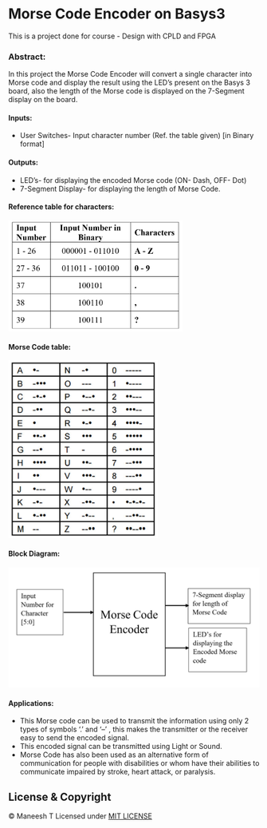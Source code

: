 # Morse Code Encoder on Basys3

This is a project done for course - Design with CPLD and FPGA 
### Abstract:
In this project the Morse Code Encoder will convert a single character into Morse code and display the result using the LED’s present on the Basys 3 board, also the length of the Morse code is displayed on the 7-Segment display on the board.
	
#### Inputs:
* User Switches- Input character number (Ref. the table given) [in Binary format]

#### Outputs:
* LED’s- for displaying the encoded Morse code (ON- Dash, OFF- Dot)
* 7-Segment Display- for displaying the length of Morse Code.

#### Reference table for characters:
<img src="abstract_reference_images/reference_table_for_characters.PNG" width=350>

#### Morse Code table:
<img src="abstract_reference_images/Morse_Code_table.PNG" width=300>


#### Block Diagram: 
<img src="abstract_reference_images/Block_Diagram.PNG" width=550>


#### **Applications:**
* This Morse code can be used to transmit the information using only 2 types of symbols ‘.’ and ‘–’ , this makes the transmitter or the receiver easy to send the encoded signal.
* This encoded signal can be transmitted using Light or Sound.
* Morse Code has also been used as an alternative form of communication for people with disabilities or whom have their abilities to communicate impaired by stroke, heart attack, or paralysis.



## License & Copyright
© Maneesh T
Licensed under [MIT LICENSE](LICENSE.md)




